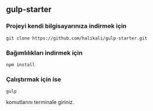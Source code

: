 ## gulp-starter

### Projeyi kendi bilgisayarınıza indirmek için 
	git clone https://github.com/halikali/gulp-starter.git

### Bağımlılıkları indirmek için 
	npm install

### Çalıştırmak için ise
	gulp
komutlarını terminale giriniz.
